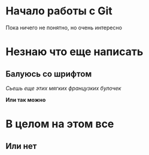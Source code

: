 # Начало работы с Git

Пока ничего не понятно, но очень интересно

# Незнаю что еще написать

## Балуюсь со шрифтом
_Сьешь еще этих мягких французких булочек_

__Или так можно__

# В целом на этом все
## Или нет
